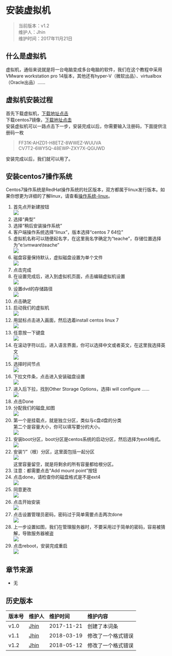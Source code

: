 # 安装虚拟机
>当前版本：v1.2  
>维护人：Jhin  
>维护时间：2017年11月21日

## 什么是虚拟机
虚拟机，通俗来说就是将一台电脑变成多台电脑的软件，我们在这个教程中采用VMware workstation pro 14版本，其他还有hyper-V（微软出品）、virtualbox（Oracle出品）……

## 虚拟机安装过程
首先下载虚拟机，[下载地址点击](https://www.baidu.com/link?url=rPI6QGgBoomENCoVCsgS3tetzv22bmNHIXkzgMqoeKSIiBzt8OrUwJchKulLwD0zZsmXqzxHDunrbedBKue7ZFUZc4uIjKM89aq48qhJoey&wd=&eqid=ac4eda9b000309dd000000025a13f3de)  
下载centos7镜像，[下载地址点击](http://isoredirect.centos.org/centos/7/isos/x86_64/CentOS-7-x86_64-DVD-1708.iso)  
安装虚拟机可以一路点击下一步，安装完成以后，你需要输入注册码，下面提供注册码一枚  

>FF31K-AHZD1-H8ETZ-8WWEZ-WUUVA  
>CV7T2-6WY5Q-48EWP-ZXY7X-QGUWD

安装完成以后，我们就可以用了。
## 安装centos7操作系统
Centos7操作系统是RedHat操作系统的社区版本，双方都属于linux发行版本。如果你想更为详细的了解linux，请查看[操作系统-linux](https://gcoperation.github.io/wiki/?file=003-%E6%93%8D%E4%BD%9C%E7%B3%BB%E7%BB%9F/03-Linux)。

01. 首先点开新建按钮  
![](/wiki/image/vmware/vmware-1.png)  
02. 选择“典型”  
03. 选择“稍后安装操作系统”  
04. 客户端操作系统选择“linux”，版本选择“centos 7 64位”  
05. 虚拟机名称可以随便起名字，在这里我名字确定为“teache”，存储位置选择为“e:\vmware\teache”  
![](/wiki/image/vmware/vmware-2.png)  
06. 磁盘容量保持默认，虚拟磁盘设置为单个文件  
![](/wiki/image/vmware/vmware-3.png)  
07. 点击完成  
08. 在设置完成后，进入到虚拟机页面，点击编辑虚拟机设置   
![](/wiki/image/vmware/vmware-4.png)  
09. 设置dvd的存储路径  
![](/wiki/image/vmware/vmware-5.png)  
10. 点击确定  
11. 启动我们的虚拟机  
![](/wiki/image/vmware/vmware-6.png)  
12. 用鼠标点击进入画面，然后选着install centos linux 7  
![](/wiki/image/centos/centos-1.png)  
13. 任意按一下键盘  
![](/wiki/image/centos/centos-2.png)  
14. 在滚动字符以后，进入语言界面，你可以选择中文或者英文，在这里我选择英文  
![](/wiki/image/centos/centos-3.png)
15.  选择时间节点  
![](/wiki/image/centos/centos-4.png)  
16. 下拉文件条，点击进入安装磁盘设置  
![](/wiki/image/centos/centos-5.png)  
17. 进入后下拉，找到Other Storage Options，选择i will configure ……  
![](/wiki/image/centos/centos-6.png)  
18. 点击Done  
19. 分配我们的磁盘,如图  
![](/wiki/image/centos/centos-7.png)  
20. 第一个是挂载点，就是独立分区，类似与c盘d盘的分类  
    第二个是容量大小，你可以填写要分的大小。  
    ![](/wiki/image/centos/centos-8.png)  
21. 安装boot分区，boot分区是centos系统的启动分区，然后选择为ext4格式。  
![](/wiki/image/centos/boot.png)  
22. 安装“/”（根）分区，这里面包括一起分区  
![](/wiki/image/centos/centos-9.png)  
  这里容量留空，就是将剩余的所有容量都给根分区。
23. 注意：都需要点击“Add mount point”按钮
24. 点击done，请检查你的磁盘格式是不是ext4    
![](/wiki/image/centos/centos-10.png)  
25. 同意更改  
![](/wiki/image/centos/centos-11.png)  
26. 点击开始安装  
![](/wiki/image/centos/centos-12.png)  
27. 点击设置管理员密码，密码过于简单需要点击两次done  
![](/wiki/image/centos/centos-13.png)  
28. 上一步设置如图，我们在管理服务器时，不要采用过于简单的密码，容易被猜解，导致服务器被盗  
![](/wiki/image/centos/centos-14.png)  
29. 点击reboot，安装完成重启  
![](/wiki/image/centos/centos-15.png)  

## 章节来源
+ 无

## 历史版本

| 版本号 | 维护人 |维护时间 |维护内容|
| :- | :- | :-| :- |
| v1.0 | [Jhin](http://blog.link-lin.cn) |2017-11-21|创建了本词条|
| v1.1 | [Jhin](http://blog.link-lin.cn) |2018-03-19|修改了一个格式错误|
| v1.2 | [Jhin](http://blog.link-lin.cn) |2018-05-12|修改了一个格式错误|
